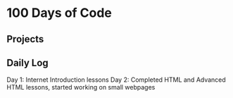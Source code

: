 # 100 Days of Code 

## Projects

## Daily Log
Day 1: Internet Introduction lessons
Day 2: Completed HTML and Advanced HTML lessons, started working on small webpages
